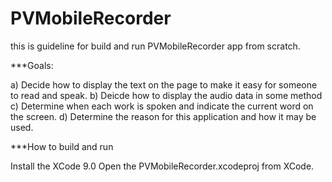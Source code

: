 # PVMobileRecorder

this is guideline for build and run PVMobileRecorder app from scratch.

***Goals:

  a) Decide how to display the text on the page to make it easy for someone to read and speak.
  b) Deicde how to display the audio data in some method
  c) Determine when each work is spoken and indicate the current word on the screen.
  d) Determine the reason for this application and how it may be used.
  
***How to build and run

  Install the XCode 9.0
  Open the PVMobileRecorder.xcodeproj from XCode.
